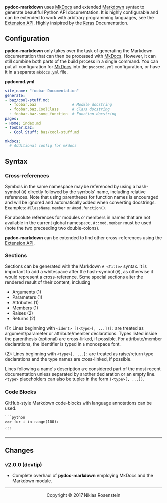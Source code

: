 **pydoc-markdown** uses [MkDocs] and extended [Markdown] syntax to generate
beautiful Python API documentation. It is highly configurable and can be
extended to work with arbitrary programming languages, see the [Extension API].
Highly insipired by the [Keras] Documentation.

  [MkDocs]: www.mkdocs.org/
  [Markdown]: https://pythonhosted.org/Markdown/
  [Extension API]: docs/templates/extensions.md
  [Keras]: https://keras.io/

## Configuration

**pydoc-markdown** only takes over the task of generating the Markdown
documentation that can then be processed with [MkDocs]. However, it can still
combine both parts of the build process in a single command. You can put all
configuration for [MkDocs] into the `pydocmd.yml` configuration, or have
it in a separate `mkdocs.yml` file.

__pydocmd.yml__

```yaml
site_name: "foobar Documentation"
generate:
- baz/cool-stuff.md:
  - foobar.baz                # Module docstring
  - foobar.baz.CoolClass      # Class docstring
  - foobar.baz.some_function  # Function docstring
pages:
- Home: index.md
- foobar.baz:
  - Cool Stuff: baz/cool-stuff.md

mkdocs:
  # Additional config for mkdocs
```

## Syntax

### Cross-references

Symbols in the same namespace may be referenced by using a hash-symbol (`#`)
directly followed by the symbols' name, including relative references. Note that
using parentheses for function names is encouraged and will be ignored and
automatically added when converting docstrings. Examples: `#ClassName.member` or
`#mod.function()`.

For absolute references for modules or members in names that are not available
in the current global namespace, `#::mod.member` must be used (note the two
preceeding two double-colons).

**pydoc-markdown** can be extended to find other cross-references using the
[Extension API].

### Sections

Sections can be generated with the Markdown `# <Title>` syntax. It is important
to add a whitespace after the hash-symbol (`#`), as otherwise it would represent
a cross-reference. Some special sections alter the rendered result of their
content, including

- Arguments (1)
- Parameters (1)
- Attributes (1)
- Members (1)
- Raises (2)
- Returns (2)

(1): Lines beginning with `<ident> [(<type>[, ...])]:` are treated as
argument/parameter or attribute/member declarations. Types listed inside the
parenthesis (optional) are cross-linked, if possible. For attribute/member
declarations, the identifier is typed in a monospace font.

(2): Lines beginning with `<type>[, ...]:` are treated as raise/return type
declarations and the type names are cross-linked, if possible.

Lines following a name's description are considered part of the most recent
documentation unless separated by another declaration or an empty line. `<type>`
placeholders can also be tuples in the form `(<type>[, ...])`.

### Code Blocks

GitHub-style Markdown code-blocks with language annotations can be used.

    ```python
    >>> for i in range(100):
    ...
    ```

---

## Changes

### v2.0.0 (devtip)

- Complete overhaul of **pydoc-markdown** employing MkDocs and the Markdown module.

---

<p align="center">Copyright &copy; 2017  Niklas Rosenstein</p>
